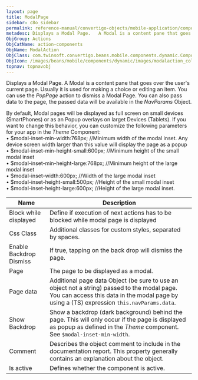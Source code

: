 ```yaml
---
layout: page
title: ModalPage
sidebar: c8o_sidebar
permalink: reference-manual/convertigo-objects/mobile-application/components/action-components/modalpage/
metadesc: Displays a Modal Page.   A Modal is a content pane that goes over the user's current page. Usually it is used for making a choice or editing an item. 
ObjGroup: Actions
ObjCatName: action-components
ObjName: ModalAction
ObjClass: com.twinsoft.convertigo.beans.mobile.components.dynamic.ComponentManager$1
ObjIcon: /images/beans/mobile/components/dynamic/images/modalaction_color_32x32.png
topnav: topnavobj
---
```

Displays a Modal Page. 
 A Modal is a content pane that goes over the user's current page. Usually it is used for making a choice or editing an item. You can use the <i>PopPage</i> action  to dismiss a Modal Page. You can also pass data to the page, the passed data will be available in the <i>NavParams</i> Object.

By default, Modal pages will be displayed as full screen on small devices (SmartPhones) or as an Popup overlays on larget Devices (Tablets). If you want to change this behavior, you can customize the following parameters for your app in the <i>Theme</i> Component:
<br> • $modal-inset-min-width:768px; //Minimum width of the modal inset. Any device screen width larger than this value will display the page as a popup<br> • $modal-inset-min-height-small:600px; 	//Minimum height of the small modal inset<br> • $modal-inset-min-height-large:768px; 	//Minimum height of the large modal inset<br> • $modal-inset-width:600px; 	//Width of the large modal inset<br> • $modal-inset-height-small:500px;  //Height of the small modal inset<br> • $modal-inset-height-large:600px;  //Height of the large modal inset.

Name | Description 
--- | ---
Block while displayed | Define if execution of next actions has to be blocked while modal page is displayed
Css Class | Additional classes for custom styles, separated by spaces.
Enable Backdrop Dismiss | If true, tapping on the back drop will dismiss the page.
Page | The page to be displayed as a modal.
Page data | Additional page data Object (be sure to use an object not a string) passed to the modal page. You can access this data in the modal page by using a (TS) expression <code>this.navParams.data</code>.
Show Backdrop | Show a backdrop (dark background) behind the page. This will only occur if the page is displayed as popup as defined in the <i>Theme</i> component. See <code>$modal-inset-min-width</code>.
Comment | Describes the object comment to include in the documentation report.  This property generally contains an explanation about the object. 
Is active | Defines whether the component is active. 

